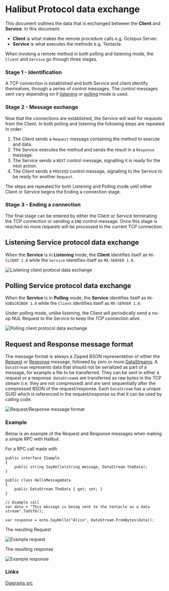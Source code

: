 # Halibut Protocol data exchange

This document outlines the data that is exchanged between the **Client** and **Service**. In this document:

 - **Client** is what makes the remote procedure calls e.g. Octopus Server.
 - **Service** is what executes the methods e.g. Tentacle. 


When invoking a remote method in both polling and listening mode, the `Client` and `Service` go through three stages.

 ### Stage 1 - Identification
 
  A TCP connection is established and both Service and client identify themselves, through a series of control messages. The control messages sent vary depending on if [listening](#listening-service-protocol-data-exchange) or [polling](#polling-service-protocol-data-exchange) mode is used.

### Stage 2 - Message exchange

Now that the connections are established, the Service will wait for requests from the Client. In both polling and listening the following steps are repeated in order:

1. The Client sends a `Request` message containing the method to execute and data.
2. The Service executes the method and sends the result in a `Response` message.
3. The Service sends a `NEXT` control message, signalling it is ready for the next action.
4. The Client sends a `PROCEED` control message, signalling to the Service to be ready for another `Request`.

The steps are repeated for both Listening and Polling mode until either Client or Service begins the Ending a connection stage.

### Stage 3 - Ending a connection

The final stage can be entered by either the Client or Service terminating the TCP connection or sending a `END` control message. Once this stage is reached no more requests will be processed in the current TCP connection.

## Listening Service protocol data exchange

When the **Service** is in  **Listening** mode, the **Client** identifies itself as `MX-CLIENT 1.0` while the `Service` identifies itself as `MX-SERVER 1.0`.

![Listening client protocol data exchange](images/listeningprotocoldata.png)

## Polling Service protocol data exchange

When the **Service** is in  **Polling** mode, the **Service** identifies itself as `MX-SUBSCRIBER 1.0` while the `Client` identifies itself as `MX-SERVER 1.0`.

Under polling mode, unlike listening, the Client will periodically send a no-op NUL Request to the Service to keep the TCP connection alive.

![Polling client protocol data exchange](images/pollingprotocoldata.png)

## Request and Response message format

The message format is always a Zipped BSON representation of either the [Request](../source/Halibut/Transport/Protocol/RequestMessage.cs) or [Response](../source/Halibut/Transport/Protocol/ResponseMessage.cs) message, followed by zero or more [DataStreams](../source/Halibut/DataStream.cs). A `DataStream` represents data that should not be serialized as part of a message, for example a file to be transferred. They can be sent in either a request or a response. `DataStream`s are transferred as raw bytes in the TCP stream (i.e. they are not compressed) and are sent sequentially after the compressed BSON of the request/response. Each `DataStream` has a unique GUID which is referenced in the request/response so that it can be used by calling code.

![Request/Response message format](images/message-format.png)


### Example 

Below is an example of the Request and Response messages when making a simple RPC with Halibut.

For a RPC call made with
```
public interface ISample
{
    public string SayHello(string message, DataStream theData);
}

public class HelloMessageData
{
    public DataStream TheData { get; set; }
}

// Example call
var data = "This message is being sent to the tentacle as a data stream".ToUtf8();

var response = echo.SayHello("Alice", DataStream.FromBytes(data));
```

The resulting Request

![Example request](images/example-request.png)

The resulting response

![Example response](images/example-response.png)

### Links

[Diagrams src](https://whimsical.com/halibut-protocol-S4zyHWADysGLbqcFxUQK3V)
